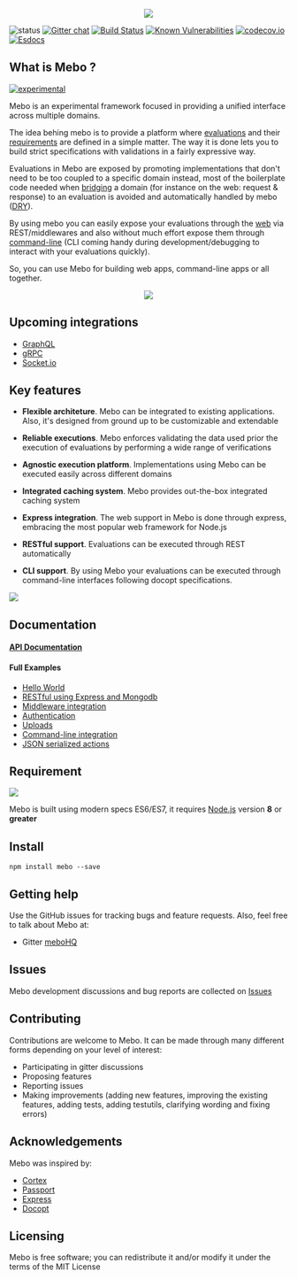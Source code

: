 <p align="center">
  <img src="https://mebohq.github.io/docs/data/logo.png?v=1"/>
</p>

![status](https://mebohq.github.io/docs/data/status.svg)
[![Gitter chat](https://badges.gitter.im/meboHQ/gitter.png)](https://gitter.im/meboHQ)
[![Build Status](https://travis-ci.org/meboHQ/mebo.svg?branch=master)](https://travis-ci.org/meboHQ/mebo)
[![Known Vulnerabilities](https://snyk.io/test/github/meboHQ/mebo/badge.svg)](https://snyk.io/test/github/meboHQ/mebo)
[![codecov.io](https://codecov.io/github/meboHQ/mebo/coverage.svg?branch=master)](https://codecov.io/github/meboHQ/mebo?branch=master)
[![Esdocs](https://mebohq.github.io/badge.svg?v=1)](https://mebohq.github.io/)
</p>

## What is Mebo ?

[![experimental](https://badges.github.io/stability-badges/dist/experimental.svg)](https://github.com/meboHQ/mebo/issues)

Mebo is an experimental framework focused in providing a unified interface across multiple domains.

The idea behing mebo is to provide a platform where [evaluations](https://mebohq.github.io/docs/class/src/Action.js~Action.html) and 
their [requirements](https://mebohq.github.io/docs/class/src/Input.js~Input.html) are defined in a simple matter. The way it is done 
lets you to build strict specifications with validations in a fairly 
expressive way.

Evaluations in Mebo are exposed by promoting implementations that don't need to be too coupled to a specific 
domain instead, most of the boilerplate code needed when [bridging](https://mebohq.github.io/docs/class/src/Handler.js~Handler.html) a domain 
(for instance on the web: request & response) to an evaluation is 
avoided and automatically handled by mebo ([DRY](https://en.wikipedia.org/wiki/Don%27t_repeat_yourself)).

By using mebo you can easily expose your evaluations through the [web](https://mebohq.github.io/docs/class/src/Handlers/Web.js~Web.html) via 
REST/middlewares and also without much effort expose them through [command-line](https://mebohq.github.io/docs/class/src/Handlers/Cli.js~Cli.html) (CLI coming handy during development/debugging to interact 
with your evaluations quickly).

So, you can use Mebo for building web apps, command-line apps or all together.

<p align="center">
  <img src="https://mebohq.github.io/docs/data/hi.png?v=2"/>
</p>

## Upcoming integrations

- [GraphQL](https://github.com/meboHQ/mebo/issues/121)
- [gRPC](https://github.com/meboHQ/mebo/issues/122)
- [Socket.io](https://github.com/meboHQ/mebo/issues/5)

## Key features
- **Flexible architeture**. Mebo can be integrated to existing applications. Also, it's designed from ground up to be customizable and extendable

- **Reliable executions**. Mebo enforces validating the data used prior the execution of evaluations by performing a wide range of verifications

- **Agnostic execution platform**. Implementations using Mebo can be executed easily across different domains

- **Integrated caching system**. Mebo provides out-the-box integrated caching system

- **Express integration**. The web support in Mebo is done through express, embracing the most popular web framework for Node.js

- **RESTful support**. Evaluations can be executed through REST automatically

- **CLI support**. By using Mebo your evaluations can be executed through command-line interfaces following docopt specifications.

[<img src="https://mebohq.github.io/docs/data/intro.png?v=1"/>](data/manual/INTRODUCTION.md)

## Documentation
#### [API Documentation](https://mebohq.github.io)
#### Full Examples
 - [Hello World](https://github.com/meboHQ/example-hello-world)
 - [RESTful using Express and Mongodb](https://github.com/meboHQ/example-restful-using-express-mongodb)
 - [Middleware integration](https://github.com/meboHQ/example-middleware)
 - [Authentication](https://github.com/meboHQ/example-auth)
 - [Uploads](https://github.com/meboHQ/example-uploads)
 - [Command-line integration](https://github.com/meboHQ/example-cli)
 - [JSON serialized actions](https://github.com/meboHQ/example-json-actions)

## Requirement
[<img src="https://mebohq.github.io/docs/data/nodejs.png?v=1"/>](https://www.nodejs.org)

Mebo is built using modern specs ES6/ES7, it requires [Node.js](https://www.nodejs.org) version **8** or **greater**

## Install
```
npm install mebo --save
```

## Getting help
Use the GitHub issues for tracking bugs and feature requests. Also, feel free to talk about Mebo at:
- Gitter [meboHQ](https://gitter.im/meboHQ)

## Issues
Mebo development discussions and bug reports are collected on [Issues](https://github.com/meboHQ/mebo/issues)

## Contributing
Contributions are welcome to Mebo. It can be made through many different forms depending on your level of interest:
- Participating in gitter discussions
- Proposing features
- Reporting issues
- Making improvements (adding new features, improving the existing features, adding tests,
adding testutils, clarifying wording and fixing errors)

## Acknowledgements
Mebo was inspired by:
- [Cortex](https://github.com/ImageEngine/cortex)
- [Passport](https://github.com/jaredhanson/passport)
- [Express](https://expressjs.com)
- [Docopt](http://docopt.org)

## Licensing
Mebo is free software; you can redistribute it and/or modify it under the terms of the MIT License
